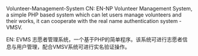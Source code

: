 Volunteer-Management-System
CN: EN-NP Volunteer Management System, a simple PHP based system which can let users manage volunteers and their works, it can cooperate with the real name authentication system - VMSV.

EN: EVMS 志愿者管理系统，一个基于PHP的简单程序。该系统可进行志愿者信息与用户管理，配合VMSV系统可进行实名验证操作。
